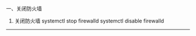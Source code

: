 一、关闭防火墙
1. 关闭防火墙
systemctl stop firewalld
systemctl disable firewalld
--- -------------------------------------------------------------------------------------